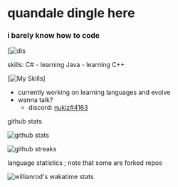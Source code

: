 # quandale dingle here

### i barely know how to code

[![dis]([https://discord.c99.nl/widget/theme-1/439125399235198976.png])

skills: C# - learning Java - learning C++

[![My Skills](https://skillicons.dev/icons?i=cs,java,cpp)]

- currently working on learning languages and evolve
- wanna talk?
  - discord: [nukiz#4163](https://discord.com/users/439125399235198976/) 



github stats

![github stats](https://github-readme-stats.vercel.app/api?username=lavafrai&theme=tokyonight&show_icons=true)  

![github streaks](https://github-readme-streak-stats.herokuapp.com/?user=lavafrai&theme=tokyonight&show_icons=true)  

language statistics ; note that some are forked repos

![willianrod's wakatime stats](https://github-readme-stats.vercel.app/api/top-langs/?username=lavafrai)

<!---
![github contribution grid snake animation](https://raw.githubusercontent.com/ArtemBay/Artembay/main/output/github-contribution-grid-snake.svg)
--->
